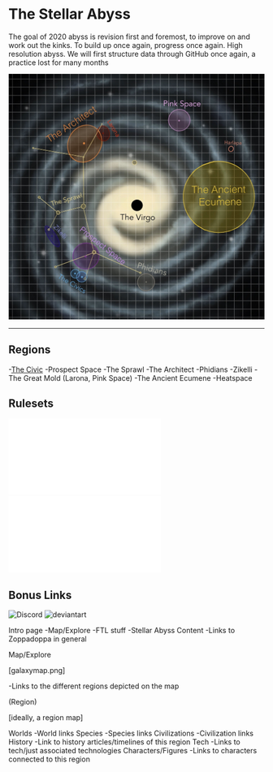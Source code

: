 # The Stellar Abyss

The goal of 2020 abyss is revision first and foremost, to improve on and work out the kinks.  To build up once again, progress once again.  High resolution abyss.  We will first structure data through GitHub once again, a practice lost for many months

![Galaxy Map](/Stellar_Abyss_Setting_Bible/Photo_Directory/MapOfGalacticCivs.png)

----

## Regions

-[The Civic](Stellar_Abyss_Setting_Bible\General_Abyss\Regions\The_Civic.md)
-Prospect Space
-The Sprawl
-The Architect
-Phidians
-Zikelli
-The Great Mold (Larona, Pink Space)
-The Ancient Ecumene
-Heatspace

## Rulesets

![FTL Systems](Stellar_Abyss_Setting_Bible\General_Abyss\FTL_Systems.md)
![Biochemistries](Stellar_Abyss_Setting_Bible\General_Abyss\Biochemistries.md)

## Bonus Links

![Discord]()
![deviantart](https://www.deviantart.com/zoppadoppa/gallery)


Intro page
-Map/Explore
-FTL stuff
-Stellar Abyss Content
-Links to Zoppadoppa in general

Map/Explore

[galaxymap.png]

-Links to the different regions depicted on the map

(Region)

[ideally, a region map]

Worlds
-World links
Species
-Species links
Civilizations
-Civilization links
History
-Link to history articles/timelines of this region
Tech
-Links to tech/just associated technologies
Characters/Figures
-Links to characters connected to this region
